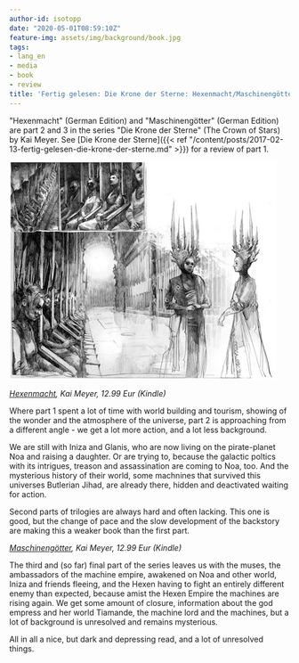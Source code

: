 ```yaml
---
author-id: isotopp
date: "2020-05-01T08:59:10Z"
feature-img: assets/img/background/book.jpg
tags:
- lang_en
- media
- book
- review
title: 'Fertig gelesen: Die Krone der Sterne: Hexenmacht/Maschinengötter'
---
```

"Hexenmacht" (German Edition) and "Maschinengötter" (German Edition) are part 2 and 3 in the series "Die Krone der Sterne" (The Crown of Stars) by Kai Meyer. See [Die Krone der Sterne]({{< ref "/content/posts/2017-02-13-fertig-gelesen-die-krone-der-sterne.md" >}}) for a review of part 1.

[![](/uploads/2020/05/hexenmacht.jpg)](https://www.amazon.de/-/en/Die-Krone-Sterne-Kai-Meyer-ebook/dp/B076Q1RZH9)

*[Hexenmacht](https://www.amazon.de/-/en/Die-Krone-Sterne-Kai-Meyer-ebook/dp/B076Q1RZH9), Kai Meyer, 12.99 Eur (Kindle)*

Where part 1 spent a lot of time with world building and tourism, showing of the wonder and the atmosphere of the universe, part 2 is approaching from a different angle - we get a lot more action, and a lot less background.

We are still with Iniza and Glanis, who are now living on the pirate-planet Noa and raising a daughter. Or are trying to, because the galactic poltics with its intrigues, treason and assassination are coming to Noa, too. And the mysterious history of their world, some machnines that survived this universes Butlerian Jihad, are already there, hidden and deactivated waiting for action.

Second parts of trilogies are always hard and often lacking. This one is good, but the change of pace and the slow development of the backstory are making this a weaker book than the first part.

*[Maschinengötter](https://www.amazon.de/-/en/gp/product/B07JMLSHCM), Kai Meyer, 12.99 Eur (Kindle)*

The third and (so far) final part of the series leaves us with the muses, the ambassadors of the machine empire, awakened on Noa and other world, Iniza and friends fleeing, and the Hexen having to fight an entirely different enemy than expected, because amist the Hexen Empire the machines are rising again. We get some amount of closure, information about the god empress and her world Tiamande, the machine lord and the machines, but a lot of background is unresolved and remains mysterious.

All in all a nice, but dark and depressing read, and a lot of unresolved things.